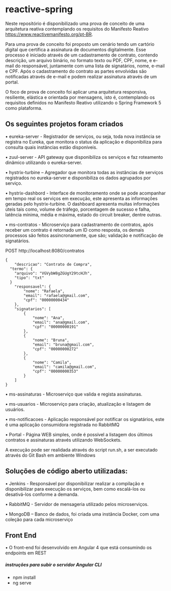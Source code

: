 # reactive-spring

Neste repositório é disponibilizado uma prova de conceito de uma arquitetura reativa contemplando os requisitos do Manifesto Reativo https://www.reactivemanifesto.org/pt-BR.

Para uma prova de conceito foi proposto um cenário tendo um cartório digital que certifica a assinatura de documentos digitalmente. Esse processo é iniciado através de um cadastramento de contrato, contendo descrição, um arquivo binário, no formato texto ou PDF, CPF, nome, e e-mail do responsável, juntamente com uma lista de signatários, nome, e-mail e CPF. Após o cadastramento do contrato as partes envolvidas são notificadas através de e-mail e podem realizar assinatura através de um portal.

O foco de prova de conceito foi aplicar uma arquitetura responsiva, resiliente, elástica e orientada por mensagens, isto é, contemplando os requisitos definidos no Manifesto Reativo utilizando o Spring Framework 5 como plataforma.

## Os seguintes projetos foram criados

•	eureka-server - Registrador de serviços, ou seja, toda nova instância se registra no Eureka, que monitora o status da aplicação e disponibiliza para consulta quais instâncias estão disponíveis.

•	zuul-server - API gateway que disponibiliza os serviços e faz roteamento dinâmico utilizando o eureka-server.

•	hystrix-turbine – Agregador que monitora todas as instâncias de serviços registrados no eureka-server e disponibiliza os dados agrupados por serviço.

•	hystrix-dashbord - Interface de monitoramento onde se pode acompanhar em tempo real os serviços em execução, este apresenta as informações geradas pelo hystrix-turbine. O dashboard apresenta muitas informações úteis tais como, volume de tráfego, porcentagem de sucesso e falha, latência mínima, média e máxima, estado do circuit breaker, dentre outras.

•	ms-contratos - Microserviço para cadastramento de contratos, após receber um contrato é retornado um ID como resposta, os demais processos são feitos assincronamente, que são; validação e notificação de signatários.

POST http://localhost:8080/contratos
```
{
	"descricao": "Contrato de Compra",
  "termo": {
    "arquivo": "VGVybW8gZGUgY29tcHJh",
    "tipo": "txt"
  }
	"responsavel": {
		"nome": "Rafaela",
		"email": "rafaela@gmail.com",
		"cpf": "00000000434"
	},
	"signatarios": [
		{
			"nome": "Ana",
			"email": "ana@gmail.com",
			"cpf": "00000000191"
		},
		{
			"nome": "Bruna",
			"email": "bruna@gmail.com",
			"cpf": "00000000272"
		},
		{
			"nome": "Camila",
			"email": "camila@gmail.com",
			"cpf": "00000000353"
		}
	]
}
```
•	ms-assinaturas - Microserviço que valida e regista assinaturas.

•	ms-usuarios - Microserviço para criação, atualização e listagem de usuários.

•	ms-notificacoes - Aplicação responsável por notificar os signatários, este é uma aplicação consumidora registrada no RabbitMQ

•	Portal - Página WEB simples, onde é possível a listagem dos últimos contratos e assinaturas através utilizando WebSockets.

A execução pode ser realidada através do script run.sh, a ser executado através do Git Bash em ambiente Windows

## Soluções de código aberto utilizadas:

•	Jenkins - Responsável por disponibilizar realizar a compilação e disponibilizar para execução os serviços, bem como escalá-los ou desativá-los conforme a demanda.

•	RabbitMQ - Servidor de mensageria utilizado pelos microserviços.

•	MongoDB – Banco de dados, foi criada uma instância Docker, com uma coleção para cada microserviço

## Front End

• O front-end foi desenvolvido em Angular 4 que está consumindo os endpoints em REST

##### instruções para subir o servidor Angular CLI
- npm install
- ng serve
